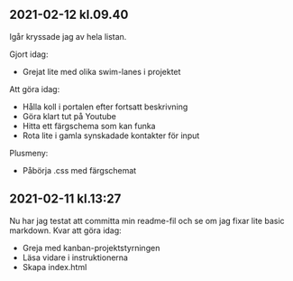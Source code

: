 ## 2021-02-12 kl.09.40
Igår kryssade jag av hela listan. 

Gjort idag:
* Grejat lite med olika swim-lanes i projektet

Att göra idag:
* Hålla koll i portalen efter fortsatt beskrivning
* Göra klart tut på Youtube
* Hitta ett färgschema som kan funka
* Rota lite i gamla synskadade kontakter för input

Plusmeny:
* Påbörja .css med färgschemat


## 2021-02-11 kl.13:27
Nu har jag testat att committa min readme-fil och se om jag fixar lite basic markdown.
Kvar att göra idag:
* Greja med kanban-projektstyrningen
* Läsa vidare i instruktionerna
* Skapa index.html

